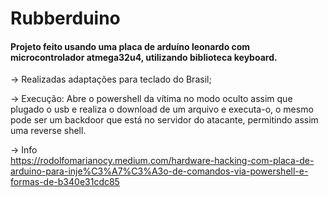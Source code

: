 # Rubberduino

#### Projeto feito usando uma placa de arduíno leonardo com microcontrolador atmega32u4, utilizando biblioteca keyboard. 

-> Realizadas adaptações para teclado do Brasil;

-> Execução:
Abre o powershell da vítima no modo oculto assim que plugado o usb e realiza o download de um arquivo e executa-o, o mesmo pode ser um backdoor que está no servidor do atacante, permitindo assim uma reverse shell.

-> Info  
https://rodolfomarianocy.medium.com/hardware-hacking-com-placa-de-arduino-para-inje%C3%A7%C3%A3o-de-comandos-via-powershell-e-formas-de-b340e31cdc85
